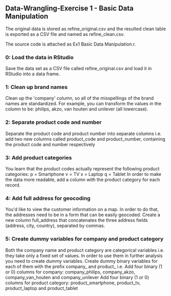 ## Data-Wrangling-Exercise 1 - Basic Data Manipulation

The original data is stored as refine_original.csv and the resulted clean table is exported as a CSV file and named as refine_clean.csv.

The source code is attached as Ex1 Basic Data Manipulation.r.

### 0: Load the data in RStudio
Save the data set as a CSV file called refine_original.csv and load it in RStudio into a data frame.
### 1: Clean up brand names
Clean up the 'company' column, so all of the misspellings of the brand names are standardized. For example, you can transform the values in the column to be: philips, akzo, van houten and unilever (all lowercase).
### 2: Separate product code and number
Separate the product code and product number into separate columns i.e. add two new columns called product_code and product_number, containing the product code and number respectively
### 3: Add product categories
You learn that the product codes actually represent the following product categories:
p = Smartphone
v = TV
x = Laptop
q = Tablet
In order to make the data more readable, add a column with the product category for each record.
### 4: Add full address for geocoding
You'd like to view the customer information on a map. In order to do that, the addresses need to be in a form that can be easily geocoded. Create a new column full_address that concatenates the three address fields (address, city, country), separated by commas.
 
### 5: Create dummy variables for company and product category
Both the company name and product category are categorical variables i.e. they take only a fixed set of values. In order to use them in further analysis you need to create dummy variables. Create dummy binary variables for each of them with the prefix company_ and product_ i.e.
Add four binary (1 or 0) columns for company: company_philips, company_akzo, company_van_houten and company_unilever
Add four binary (1 or 0) columns for product category: product_smartphone, product_tv, product_laptop and product_tablet
